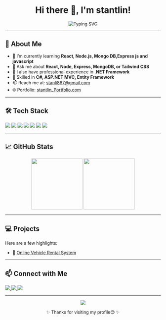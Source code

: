 <!-- Profile README.md -->

<h1 align="center">Hi there 👋, I'm stantlin!</h1>

<p align="center">
  <img src="https://readme-typing-svg.demolab.com?font=Fira+Code&pause=1000&center=true&vCenter=true&width=435&lines=MERN+Stack+Developer;React+%7C+Node.js+%7C+MongoDB+%7C+Express;Lifelong+Learner+%F0%9F%8E%93;Building+Beautiful+UIs+%F0%9F%92%BB" alt="Typing SVG" />
</p>

---

## 🚀 About Me

<!-- - 🔭 I’m currently working on **[Your Current Project or Freelance]** -->
- 🌱 I’m currently learning **React, Node.js, Mongo DB,Express js and javascript**
- 💬 Ask me about **React, Node, Express, MongoDB, or Tailwind CSS**
- 💼 I also have professional experience in **.NET Framework**
- 🧠 Skilled in **C#, ASP.NET MVC, Entity Framework**
- 📫 Reach me at: [stanli867@gmail.com](stanli867@gmail.com)
- 🌐 Portfolio: [stantlin_Portfolio.com](https://stantlinportfolio.netlify.app/)

---

## 🛠️ Tech Stack

<p align="left">
  <img src="https://img.shields.io/badge/Code-React.js-61DAFB?style=for-the-badge&logo=react&logoColor=black" />
  <img src="https://img.shields.io/badge/Code-Node.js-339933?style=for-the-badge&logo=nodedotjs&logoColor=white" />
  <img src="https://img.shields.io/badge/Code-Express.js-black?style=for-the-badge&logo=express&logoColor=white" />
  <img src="https://img.shields.io/badge/Database-MongoDB-47A248?style=for-the-badge&logo=mongodb&logoColor=white" />
  <img src="https://img.shields.io/badge/Design-Tailwind_CSS-38B2AC?style=for-the-badge&logo=tailwind-css&logoColor=white" />
  <img src="https://img.shields.io/badge/Tool-Git-F05032?style=for-the-badge&logo=git&logoColor=white" />
  <img src="https://img.shields.io/badge/Tool-Postman-FF6C37?style=for-the-badge&logo=postman&logoColor=white" />
</p>

---

## 📈 GitHub Stats

<p align="center">
  <img src="https://github-readme-stats.vercel.app/api?username=yourusername&show_icons=true&theme=tokyonight&hide=prs" height="165" />
  <img src="https://github-readme-stats.vercel.app/api/top-langs/?username=yourusername&layout=compact&theme=tokyonight" height="165" />
</p>

---

## 💻 Projects

Here are a few highlights:

- 🚗 [Online Vehicle Rental System](https://onlinerentauto.netlify.app/)
<!--- 🛒 [React Shopping Cart App](https://github.com/yourusername/shopping-cart)-->
<!-- - 🧁 [MERN Recipe Manager](https://github.com/yourusername/mern-recipes) -->

---

## 📫 Connect with Me

<p align="left">
  <a href="https://linkedin.com/in/stan01in" target="_blank">
    <img src="https://img.shields.io/badge/LinkedIn-blue?style=for-the-badge&logo=linkedin&logoColor=white" />
  </a>
  <a href="stanli867@gmail.com" target="stanli867@gmail.com">
    <img src="https://img.shields.io/badge/Gmail-D14836?style=for-the-badge&logo=gmail&logoColor=white" />
  </a>
  <a href="https://stantlinportfolio.netlify.app/" target="_blank">
    <img src="https://img.shields.io/badge/Portfolio-000000?style=for-the-badge&logo=react&logoColor=white" />
  </a>
</p>

---

<p align="center">
  <img src="https://github-profile-trophy.vercel.app/?username=yourusername&theme=radical&no-frame=true&row=1&column=6" />
</p>

<p align="center">✨ Thanks for visiting my profile😊 ✨</p>
